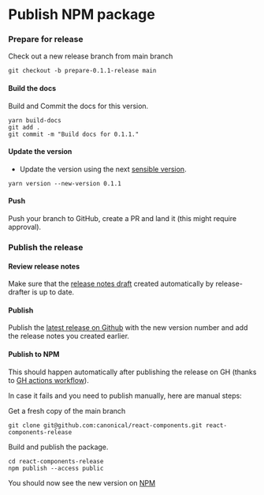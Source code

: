 # Publish NPM package

### Prepare for release

Check out a new release branch from main branch

```shell
git checkout -b prepare-0.1.1-release main
```

#### Build the docs

Build and Commit the docs for this version.

```shell
yarn build-docs
git add .
git commit -m "Build docs for 0.1.1."
```

#### Update the version

- Update the version using the next [sensible version](https://semver.org/spec/v2.0.0.html).

```shell
yarn version --new-version 0.1.1
```

#### Push

Push your branch to GitHub, create a PR and land it (this might require approval).

### Publish the release

#### Review release notes

Make sure that the [release notes draft](https://github.com/canonical/react-components/releases) created automatically by release-drafter is up to date.

#### Publish

Publish the [latest release on Github](https://github.com/canonical/react-components/releases) with the new version number and add the release notes you created earlier.

#### Publish to NPM

This should happen automatically after publishing the release on GH (thanks to [GH actions workflow](https://github.com/canonical/react-components/blob/main/.github/workflows/publish-on-release.yml)).

In case it fails and you need to publish manually, here are manual steps:

Get a fresh copy of the main branch

```shell
git clone git@github.com:canonical/react-components.git react-components-release
```

Build and publish the package.

```shell
cd react-components-release
npm publish --access public
```

You should now see the new version on [NPM](https://www.npmjs.com/package/@canonical/react-components)
